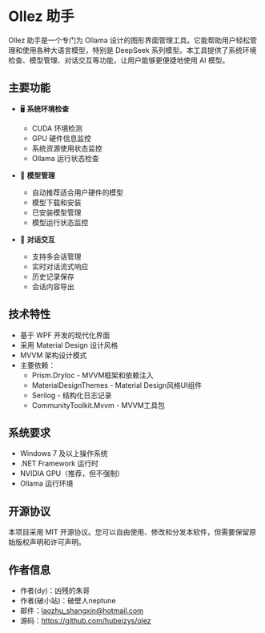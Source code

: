 # Ollez 助手

Ollez 助手是一个专门为 Ollama 设计的图形界面管理工具。它能帮助用户轻松管理和使用各种大语言模型，特别是 DeepSeek 系列模型。本工具提供了系统环境检查、模型管理、对话交互等功能，让用户能够更便捷地使用 AI 模型。

## 主要功能

- 🖥️ **系统环境检查**
  - CUDA 环境检测
  - GPU 硬件信息监控
  - 系统资源使用状态监控
  - Ollama 运行状态检查

- 🤖 **模型管理**
  - 自动推荐适合用户硬件的模型
  - 模型下载和安装
  - 已安装模型管理
  - 模型运行状态监控

- 💬 **对话交互**
  - 支持多会话管理
  - 实时对话流式响应
  - 历史记录保存
  - 会话内容导出

## 技术特性

- 基于 WPF 开发的现代化界面
- 采用 Material Design 设计风格
- MVVM 架构设计模式
- 主要依赖：
  - Prism.DryIoc - MVVM框架和依赖注入
  - MaterialDesignThemes - Material Design风格UI组件
  - Serilog - 结构化日志记录
  - CommunityToolkit.Mvvm - MVVM工具包

## 系统要求

- Windows 7 及以上操作系统
- .NET Framework 运行时
- NVIDIA GPU（推荐，但不强制）
- Ollama 运行环境

## 开源协议

本项目采用 MIT 开源协议。您可以自由使用、修改和分发本软件，但需要保留原始版权声明和许可声明。

## 作者信息

- 作者(dy)：凶残的朱哥
- 作者(破小站)：破壁人neptune
- 邮件：laozhu_shangxin@hotmail.com
- 源码：https://github.com/hubeizys/olez 
